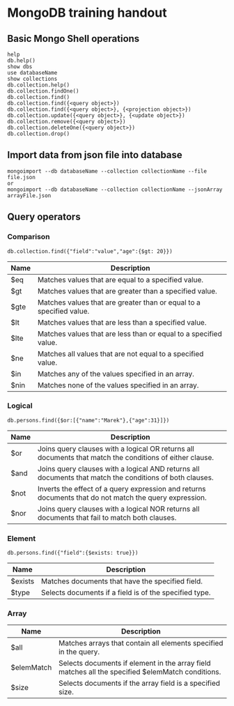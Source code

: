 MongoDB training handout
========================
                        
Basic Mongo Shell operations  
----------------------------
```
help
db.help()
show dbs
use databaseName
show collections
db.collection.help()
db.collection.findOne()
db.collection.find()
db.collection.find({<query object>})
db.collection.find({<query object>}, {<projection object>})
db.collection.update({<query object>}, {<update object>})
db.collection.remove({<query object>})
db.collection.deleteOne({<query object>})
db.collection.drop()
```

Import data from json file into database
----------------------------------------
```
mongoimport --db databaseName --collection collectionName --file file.json 
or
mongoimport --db databaseName --collection collectionName --jsonArray arrayFile.json
```

Query operators
---------------
### Comparison
```
db.collection.find({"field":"value","age":{$gt: 20}})
```
| Name      | Description|
|-----------|------------|
| $eq	    | Matches values that are equal to a specified value. |
| $gt	    | Matches values that are greater than a specified value.|
| $gte	    | Matches values that are greater than or equal to a specified value.|
| $lt       | Matches values that are less than a specified value.|
| $lte	    | Matches values that are less than or equal to a specified value.
| $ne	    | Matches all values that are not equal to a specified value.
| $in   	| Matches any of the values specified in an array.
| $nin	    | Matches none of the values specified in an array.

### Logical
```
db.persons.find({$or:[{"name":"Marek"},{"age":31}]})
```
| Name	    | Description
|-----------|------------|
| $or	    | Joins query clauses with a logical OR returns all documents that match the conditions of either clause.
| $and	    | Joins query clauses with a logical AND returns all documents that match the conditions of both clauses.
| $not	    | Inverts the effect of a query expression and returns documents that do not match the query expression.
| $nor	    | Joins query clauses with a logical NOR returns all documents that fail to match both clauses.

### Element
```
db.persons.find({"field":{$exists: true}})
```
| Name	    | Description
|-----------|------------|
| $exists	|Matches documents that have the specified field.
| $type		|Selects documents if a field is of the specified type.

### Array
| Name	    | Description
|-----------|------------|
| $all		| Matches arrays that contain all elements specified in the query.
| $elemMatch| Selects documents if element in the array field matches all the specified $elemMatch conditions.
| $size	    | Selects documents if the array field is a specified size.

